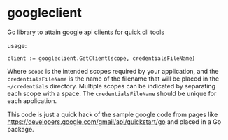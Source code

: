 # googleclient
Go library to attain google api clients for quick cli tools

usage:

```golang
client := googleclient.GetClient(scope, credentialsFileName)
```

Where `scope` is the intended scopes required by your application, and the `credentialsFileName` is the name of the filename that will be placed in the `~/credentials` directory. Multiple scopes can be indicated by separating each scope with a space. The `credentialsFileName` should be unique for each application.

This code is just a quick hack of the sample google code from pages like https://developers.google.com/gmail/api/quickstart/go and placed in a Go package. 
